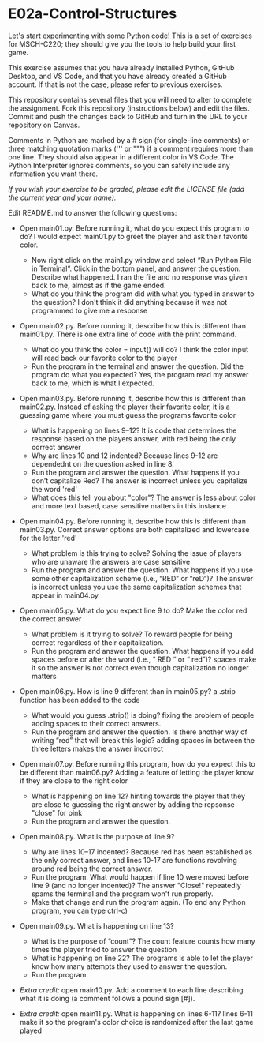 
# E02a-Control-Structures

Let's start experimenting with some Python code! This is a set of exercises for MSCH-C220; they should give you the tools to help build your first game.
 
This exercise assumes that you have already installed Python, GitHub Desktop, and VS Code, and that you have already created a GitHub account. If that is not the case, please refer to previous exercises.

This repository contains several files that you will need to alter to complete the assignment. Fork this repository (instructions below) and edit the files. Commit and push the changes back to GitHub and turn in the URL to your repository on Canvas.

Comments in Python are marked by a # sign (for single-line comments) or three matching quotation marks (''' or """) if a comment requires more than one line. They should also appear in a different color in VS Code. The Python Interpreter ignores comments, so you can safely include any information you want there.

*If you wish your exercise to be graded, please edit the LICENSE file (add the current year and your name).*

Edit README.md to answer the following questions:

- Open main01.py. Before running it, what do you expect this program to do?
  I would expect main01.py to greet the player and ask their favorite color.
  - Now right click on the main1.py window and select “Run Python File in Terminal”. Click in the bottom panel, and answer the question. Describe what happened.
    I ran the file and no response was given back to me, almost as if the game ended.
  - What do you think the program did with what you typed in answer to the question?
    I don't think it did anything because it was not programmed to give me a response

- Open main02.py. Before running it, describe how this is different than main01.py.
  There is one extra line of code with the print command.
  - What do you think the color = input() will do?
    I think the color input will read back our favorite color to the player
  - Run the program in the terminal and answer the question. Did the program do what you expected?
    Yes, the program read my answer back to me, which is what I expected.

- Open main03.py. Before running it, describe how this is different than main02.py.
  Instead of asking the player their favorite color, it is a guessing game where you must guess the programs favorite color
  - What is happening on lines 9–12?
  It is code that determines the response based on the players answer, with red being the only correct answer
  - Why are lines 10 and 12 indented?
    Because lines 9-12 are dependednt on the question asked in line 8.
  - Run the program and answer the question. What happens if you don’t capitalize Red?
    The answer is incorrect unless you capitalize the word 'red'
  - What does this tell you about "color"?
    The answer is less about color and more text based, case sensitive matters in this instance

- Open main04.py. Before running it, describe how this is different than main03.py.
  Correct answer options are both capitalized and lowercase for the letter 'red'
  - What problem is this trying to solve?
    Solving the issue of players who are unaware the answers are case sensitive
  - Run the program and answer the question. What happens if you use some other capitalization scheme (i.e., “RED” or “reD“)?
    The answer is incorrect unless you use the same capitalization schemes that appear in main04.py

- Open main05.py. What do you expect line 9 to do?
    Make the color red the correct answer
  - What problem is it trying to solve?
    To reward people for being correct regardless of their capitalization.
  - Run the program and answer the question. What happens if you add spaces before or after the word (i.e., “ RED “ or “ red”)?
    spaces make it so the answer is not correct even though capitalization no longer matters

 - Open main06.py. How is line 9 different than in main05.py?
  a .strip function has been added to the code
   - What would you guess .strip() is doing?
    fixing the problem of people adding spaces to their correct answers.
   - Run the program and answer the question. Is there another way of writing “red” that will break this logic?
    adding spaces in between the three letters makes the answer incorrect

 - Open main07.py. Before running this program, how do you expect this to be different than main06.py?
    Adding a feature of letting the player know if they are close to the right color
   - What is happening on line 12?
    hinting towards the player that they are close to guessing the right answer by adding the repsonse "close" for pink
   - Run the program and answer the question.

 - Open main08.py. What is the purpose of line 9?
   - Why are lines 10–17 indented?
    Because red has been established as the only correct answer, and lines 10-17 are functions revolving around red being the correct answer.
   - Run the program. What would happen if line 10 were moved before line 9 (and no longer indented)?
    The answer "Close!" repeatedly spams the terminal and the program won't run properly.
   - Make that change and run the program again. (To end any Python program, you can type ctrl-c)

 - Open main09.py. What is happening on line 13?
   - What is the purpose of “count”?
    The count feature counts how many times the player tried to answer the question
   - What is happening on line 22?
    The programs is able to let the player know how many attempts they used to answer the question.
   - Run the program.

 - *Extra credit:* open main10.py. Add a comment to each line describing what it is doing (a comment follows a pound sign [#]).
 - *Extra credit:* open main11.py. What is happening on lines 6-11?
  lines 6-11 make it so the program's color choice is randomized after the last game played
